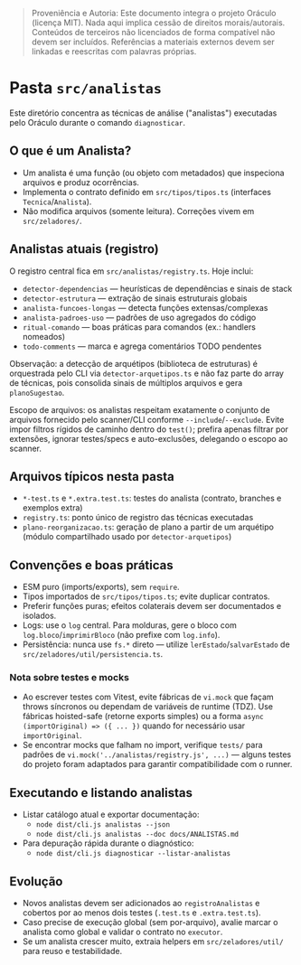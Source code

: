 > Proveniência e Autoria: Este documento integra o projeto Oráculo (licença MIT).
> Nada aqui implica cessão de direitos morais/autorais.
> Conteúdos de terceiros não licenciados de forma compatível não devem ser incluídos.
> Referências a materiais externos devem ser linkadas e reescritas com palavras próprias.

# Pasta `src/analistas`

Este diretório concentra as técnicas de análise ("analistas") executadas pelo Oráculo durante o comando `diagnosticar`.

## O que é um Analista?

- Um analista é uma função (ou objeto com metadados) que inspeciona arquivos e produz ocorrências.
- Implementa o contrato definido em `src/tipos/tipos.ts` (interfaces `Tecnica`/`Analista`).
- Não modifica arquivos (somente leitura). Correções vivem em `src/zeladores/`.

## Analistas atuais (registro)

O registro central fica em `src/analistas/registry.ts`. Hoje inclui:

- `detector-dependencias` — heurísticas de dependências e sinais de stack
- `detector-estrutura` — extração de sinais estruturais globais
- `analista-funcoes-longas` — detecta funções extensas/complexas
- `analista-padroes-uso` — padrões de uso agregados do código
- `ritual-comando` — boas práticas para comandos (ex.: handlers nomeados)
- `todo-comments` — marca e agrega comentários TODO pendentes

Observação: a detecção de arquétipos (biblioteca de estruturas) é orquestrada pelo CLI via `detector-arquetipos.ts` e não faz parte do array de técnicas, pois consolida sinais de múltiplos arquivos e gera `planoSugestao`.

Escopo de arquivos: os analistas respeitam exatamente o conjunto de arquivos fornecido pelo scanner/CLI conforme `--include`/`--exclude`. Evite impor filtros rígidos de caminho dentro do `test()`; prefira apenas filtrar por extensões, ignorar testes/specs e auto-exclusões, delegando o escopo ao scanner.

## Arquivos típicos nesta pasta

- `*-test.ts` e `*.extra.test.ts`: testes do analista (contrato, branches e exemplos extra)
- `registry.ts`: ponto único de registro das técnicas executadas
- `plano-reorganizacao.ts`: geração de plano a partir de um arquétipo (módulo compartilhado usado por `detector-arquetipos`)

## Convenções e boas práticas

- ESM puro (imports/exports), sem `require`.
- Tipos importados de `src/tipos/tipos.ts`; evite duplicar contratos.
- Preferir funções puras; efeitos colaterais devem ser documentados e isolados.
- Logs: use o `log` central. Para molduras, gere o bloco com `log.bloco`/`imprimirBloco` (não prefixe com `log.info`).
- Persistência: nunca use `fs.*` direto — utilize `lerEstado`/`salvarEstado` de `src/zeladores/util/persistencia.ts`.

### Nota sobre testes e mocks

- Ao escrever testes com Vitest, evite fábricas de `vi.mock` que façam throws síncronos ou dependam de variáveis de runtime (TDZ). Use fábricas hoisted-safe (retorne exports simples) ou a forma `async (importOriginal) => ({ ... })` quando for necessário usar `importOriginal`.
- Se encontrar mocks que falham no import, verifique `tests/` para padrões de `vi.mock('../analistas/registry.js', ...)` — alguns testes do projeto foram adaptados para garantir compatibilidade com o runner.

## Executando e listando analistas

- Listar catálogo atual e exportar documentação:
  - `node dist/cli.js analistas --json`
  - `node dist/cli.js analistas --doc docs/ANALISTAS.md`
- Para depuração rápida durante o diagnóstico:
  - `node dist/cli.js diagnosticar --listar-analistas`

## Evolução

- Novos analistas devem ser adicionados ao `registroAnalistas` e cobertos por ao menos dois testes (`.test.ts` e `.extra.test.ts`).
- Caso precise de execução global (sem por-arquivo), avalie marcar o analista como global e validar o contrato no `executor`.
- Se um analista crescer muito, extraia helpers em `src/zeladores/util/` para reuso e testabilidade.
